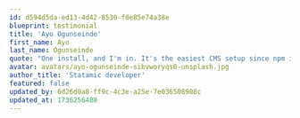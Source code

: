 ```yaml
---
id: d594d5da-ed13-4d42-8530-f0e85e74a38e
blueprint: testimonial
title: 'Ayo Ogunseinde'
first_name: Ayo
last_name: Ogunseinde
quote: "One install, and I'm in. It's the easiest CMS setup since npm init—fewer weird errors, more coding mojo!"
avatar: avatars/ayo-ogunseinde-sibvworyqs0-unsplash.jpg
author_title: 'Statamic developer'
featured: false
updated_by: 6d26d0a8-ff9c-4c3e-a25e-7e036508908c
updated_at: 1736256488
---
```

